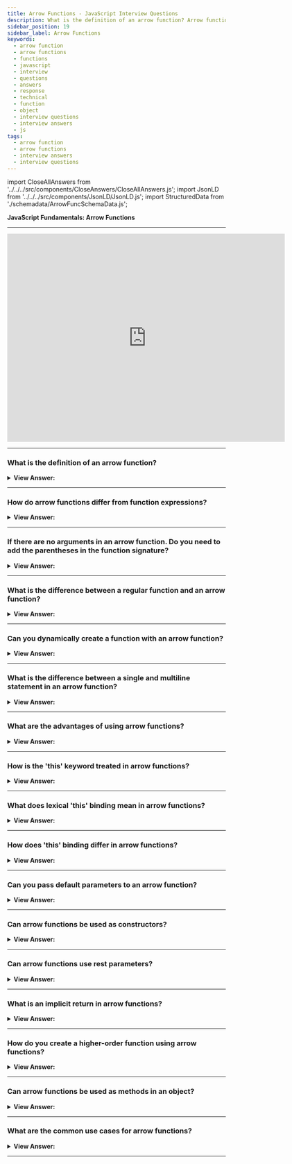 ```yaml
---
title: Arrow Functions - JavaScript Interview Questions
description: What is the definition of an arrow function? Arrow functions are a concise way to write functions in JavaScript. Frontend developer interview questions answers.
sidebar_position: 19
sidebar_label: Arrow Functions
keywords:
  - arrow function
  - arrow functions
  - functions
  - javascript
  - interview
  - questions
  - answers
  - response
  - technical
  - function
  - object
  - interview questions
  - interview answers
  - js
tags:
  - arrow function
  - arrow functions
  - interview answers
  - interview questions
---
```


import CloseAllAnswers from '../../../src/components/CloseAnswers/CloseAllAnswers.js';
import JsonLD from '../../../src/components/JsonLD/JsonLD.js';
import StructuredData from './schemadata/ArrowFuncSchemaData.js';

<JsonLD data={StructuredData} />

<head>
  <title>Arrow Functions | JavaScript Frontend Phone Interview Answer</title>
</head>

**JavaScript Fundamentals: Arrow Functions**

---

<div class='videoWrapper'>
<iframe
    width="640"
    height="480"
    src="https://www.youtube.com/embed/CPNit7DO-Hk"
    frameborder="0"
    allow="autoplay; encrypted-media"
    allowfullscreen
>
</iframe>
</div>

---

<CloseAllAnswers />

### What is the definition of an arrow function?

<details>
  <summary><strong>View Answer:</strong></summary>
  <div>
  <div><strong>Interview Response:</strong> An arrow function expression is a compact alternative to a traditional function expression, but it is limited, and we should not use it in all situations.
</div><br />
<div><strong>Technical Response:</strong> An arrow function is a concise syntax for defining anonymous functions in JavaScript, using the arrow notation. It offers shorter syntax, lexical scoping of "this", and can't be used as a constructor.
</div><br />
  <div><strong className="codeExample">Code Example:</strong><br /><br />

  <div></div>

```js
// Arrow Function
let sayHello = (name) => 'Hello, ' + name;
console.log(sayHello('JavaScript!'));

// Function Expression
let sayHello = function (name) {
  return 'Hello, ' + name;
};

console.log(sayHello('JavaScript!'));
```

  </div>
  </div>
</details>

---

### How do arrow functions differ from function expressions?

<details>
  <summary><strong>View Answer:</strong></summary>
  <div>
  <div><strong>Interview Response:</strong> Arrow functions provide a shorter syntax, don't have their own this, arguments, super, or new.target, and can't be used as constructors, unlike function expressions.</div><br />
  <div><strong>Technical Response:</strong><br /><br /><strong>Differences & Limitations:</strong><br /><br />
  <ol>
    <li>It does not have its binding to this or super and should not get used as a method.</li>
    <li>It does not have arguments or new.target keywords.</li>
    <li>Not suitable for the call, apply and bind methods, which generally rely on establishing a scope.</li>
    <li>It cannot get used as a constructor.</li>
    <li>It cannot use yield within its body.</li>
  </ol>
  </div><br />
  <div><strong className="codeExample">Code Example:</strong><br /><br />

  <div></div>

```js
'use strict';

var obj = {
  // does not create a new scope
  i: 10,
  b: () => console.log(this.i, this),
  c: function () {
    console.log(this.i, this);
  },
};

obj.b(); // prints undefined, Window {...} (or the global object)
obj.c(); // prints 10, Object {...}
```

  </div>
  </div>
</details>

---

### If there are no arguments in an arrow function. Do you need to add the parentheses in the function signature?

<details>
  <summary><strong>View Answer:</strong></summary>
  <div>
  <div><strong>Interview Response:</strong> Yes, if an arrow function has no arguments, you need to include empty parentheses in the function signature to indicate the absence of parameters. This syntax is required for proper arrow function definition. Otherwise, it will throw a syntax error.
</div><br />
  <div><strong className="codeExample">Code Example:</strong><br /><br />

  <div></div>

```js
// Arrow Function with no argument
let sayHi = () => alert('Hello!');

sayHi(); // returns Hello!
```

  </div>
  </div>
</details>

---

### What is the difference between a regular function and an arrow function?

<details>
  <summary><strong>View Answer:</strong></summary>
  <div>
  <div><strong>Interview Response:</strong> The key difference between regular and arrow functions in JavaScript is that arrow functions have a concise syntax and do not bind to their own "this" context, while regular functions do.</div><br/>
  </div>
</details>

---

### Can you dynamically create a function with an arrow function?

<details>
  <summary><strong>View Answer:</strong></summary>
  <div>
  <div><strong>Interview Response:</strong> Yes, it is possible to create an arrow function in JavaScript dynamically. An example is a ternary statement that returns two anonymous arrow functions.
</div><br />
  <div><strong className="codeExample">Code Example:</strong><br /><br />

  <div></div>

```js
let age = prompt('What is your age?', 18);

let welcome = age < 18 ? () => alert('Hello') : () => alert('Greetings!');

welcome();
```

  </div>
  </div>
</details>

---

### What is the difference between a single and multiline statement in an arrow function?

<details>
  <summary><strong>View Answer:</strong></summary>
  <div>
  <div><strong>Interview Response:</strong> In an arrow function, a single-line statement is implicitly returned while a multi-line statement requires an explicit "return" statement.
</div><br />
  <div><strong className="codeExample">Code Example:</strong><br /><br />

  <div></div>

```js
let sum = (a, b) => {
  // the curly brace opens a multiline function
  let result = a + b;
  return result; // if we use curly braces, then we need an explicit "return”.
};

alert(sum(1, 2)); //

// Single Line
let sum = (a, b) => a + b;
console.log(sum(3, 6)); // returns 9
```

  </div>
  </div>
</details>

---

### What are the advantages of using arrow functions?

<details>
  <summary><strong>View Answer:</strong></summary>
  <div>
  <div><strong>Interview Response:</strong> The advantages of using arrow functions in JavaScript include shorter syntax, implicit return, and lexical ‘this’ binding.</div><br/>
  </div>
</details>

---

### How is the 'this' keyword treated in arrow functions?

<details>
  <summary><strong>View Answer:</strong></summary>
  <div>
  <div><strong>Interview Response:</strong> In arrow functions, the 'this' keyword is lexically bound to the surrounding scope, rather than having its own 'this' value.
</div><br/>
  </div>
</details>

---

### What does lexical 'this' binding mean in arrow functions?

<details>
  <summary><strong>View Answer:</strong></summary>
  <div>
  <div><strong>Interview Response:</strong> "Lexical this" binding in arrow functions means they don't create their own 'this' context; instead, they inherit 'this' from their surrounding, enclosing scope, reducing common 'this'-related issues.
</div><br/>
  </div>
</details>

---

### How does 'this' binding differ in arrow functions?

<details>
  <summary><strong>View Answer:</strong></summary>
  <div>
  <div><strong>Interview Response:</strong> Arrow functions bind the “this” keyword lexically to the context where they are defined, instead of dynamically like regular functions.
</div><br/>
  </div>
</details>

---

### Can you pass default parameters to an arrow function?

<details>
  <summary><strong>View Answer:</strong></summary>
  <div>
  <div><strong>Interview Response:</strong> Yes, you can use the same syntax as regular functions to pass default parameters to an arrow function.
</div><br/>
  </div>
</details>

---

### Can arrow functions be used as constructors?

<details>
  <summary><strong>View Answer:</strong></summary>
  <div>
  <div><strong>Interview Response:</strong> No, arrow functions cannot be used as constructors because they don't have their own ‘this’ value.
</div><br/>
  </div>
</details>

---

### Can arrow functions use rest parameters?

<details>
  <summary><strong>View Answer:</strong></summary>
  <div>
  <div><strong>Interview Response:</strong> Yes, in JavaScript, arrow functions can use rest parameters. Rest parameters are denoted with three dots (…) before the parameter name and gather remaining arguments into an array, allowing for a more flexible function.
</div><br/>
  </div>
</details>

---

### What is an implicit return in arrow functions?

<details>
  <summary><strong>View Answer:</strong></summary>
  <div>
  <div><strong>Interview Response:</strong> An implicit return in an arrow function occurs when the function consists of a single expression without curly braces, automatically returning the expression's result without needing a return statement.
</div><br/>
  </div>
</details>

---

### How do you create a higher-order function using arrow functions?

<details>
  <summary><strong>View Answer:</strong></summary>
  <div>
  <div><strong>Interview Response:</strong> To create a higher-order function using arrow functions, simply define an arrow function or regular function that accepts another arrow function as a parameter or returns an arrow function as its output.
</div><br/>
  </div>
</details>

---

### Can arrow functions be used as methods in an object?

<details>
  <summary><strong>View Answer:</strong></summary>
  <div>
  <div><strong>Interview Response:</strong> Yes, arrow functions can be used as methods in an object. However, they should be used with caution as the ‘this’ keyword will not refer to the object itself but to the surrounding scope.
</div><br/>
  </div>
</details>

---

### What are the common use cases for arrow functions?

<details>
  <summary><strong>View Answer:</strong></summary>
  <div>
  <div><strong>Interview Response:</strong> Arrow functions are commonly used for array methods, event listeners, callbacks, and other functions that require shorter, more concise syntax.
</div><br/>
  </div>
</details>

---
